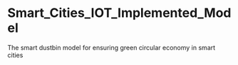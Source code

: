 # Smart_Cities_IOT_Implemented_Model
The smart dustbin model for ensuring green circular economy in smart cities
